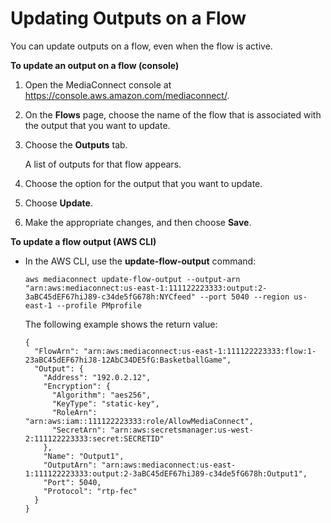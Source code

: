 # Updating Outputs on a Flow<a name="outputs-update"></a>

You can update outputs on a flow, even when the flow is active\.

**To update an output on a flow \(console\)**

1. Open the MediaConnect console at [https://console\.aws\.amazon\.com/mediaconnect/](https://console.aws.amazon.com/mediaconnect/)\.

1. On the **Flows** page, choose the name of the flow that is associated with the output that you want to update\.

1. Choose the **Outputs** tab\.

   A list of outputs for that flow appears\.

1. Choose the option for the output that you want to update\.

1. Choose **Update**\.

1. Make the appropriate changes, and then choose **Save**\.

**To update a flow output \(AWS CLI\)**
+ In the AWS CLI, use the **update\-flow\-output** command:

  ```
  aws mediaconnect update-flow-output --output-arn "arn:aws:mediaconnect:us-east-1:111122223333:output:2-3aBC45dEF67hiJ89-c34de5fG678h:NYCfeed" --port 5040 --region us-east-1 --profile PMprofile
  ```

  The following example shows the return value:

  ```
  {
    "FlowArn": "arn:aws:mediaconnect:us-east-1:111122223333:flow:1-23aBC45dEF67hiJ8-12AbC34DE5fG:BasketballGame",
    "Output": {
      "Address": "192.0.2.12",
      "Encryption": {
        "Algorithm": "aes256",
        "KeyType": "static-key",
        "RoleArn": "arn:aws:iam::111122223333:role/AllowMediaConnect",
        "SecretArn": "arn:aws:secretsmanager:us-west-2:111122223333:secret:SECRETID"
      },
      "Name": "Output1",
      "OutputArn": "arn:aws:mediaconnect:us-east-1:111122223333:output:2-3aBC45dEF67hiJ89-c34de5fG678h:Output1",
      "Port": 5040,
      "Protocol": "rtp-fec"
    }
  }
  ```